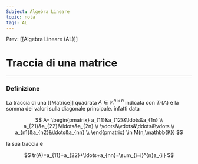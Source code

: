 ```yaml
---
Subject: Algebra Lineare
topic: nota
tags: AL
---
```


Prev: [[Algebra Lineare (AL)]]

# Traccia di una matrice
---

### Definizione

La traccia  di una [[Matrice]]  quadrata $A \in \mathbb{K}^{n\times n}$ indicata con $Tr(A)$ è la somma dei valori sulla diagonale principale. infatti data

$$
A=
\begin{pmatrix}
a_{11}&a_{12}&\ldots&a_{1n} \\
a_{21}&a_{22}&\ldots&a_{2n} \\
\vdots&\vdots&\ddots&\vdots \\
a_{n1}&a_{n2}&\ldots&a_{nn} \\
\end{pmatrix}
\in
M(n,\mathbb{K})
$$

la sua traccia è

$$
tr(A)=a_{11}+a_{22}+\ldots+a_{nn}=\sum_{i=i}^{n}a_{ii}
$$
